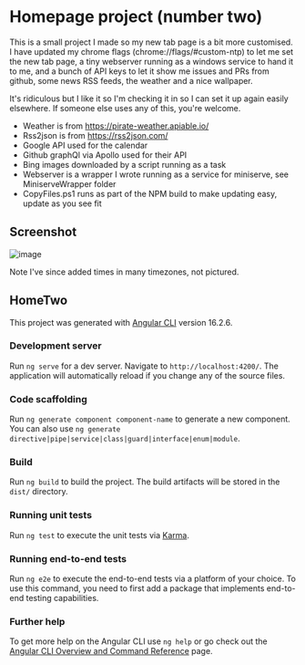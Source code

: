 # Homepage project (number two)

This is a small project I made so my new tab page is a bit more customised. I have updated my chrome flags (chrome://flags/#custom-ntp) to let me set the new tab page, a tiny webserver running as a windows service to hand it to me, and a bunch of API keys to let it show me issues and PRs from github, some news RSS feeds, the weather and a nice wallpaper.

It's ridiculous but I like it so I'm checking it in so I can set it up again easily elsewhere. If someone else uses any of this, you're welcome.

* Weather is from https://pirate-weather.apiable.io/
* Rss2json is from https://rss2json.com/
* Google API used for the calendar
* Github graphQl via Apollo used for their API
* Bing images downloaded by a script running as a task
* Webserver is a wrapper I wrote running as a service for miniserve, see MiniserveWrapper folder
* CopyFiles.ps1 runs as part of the NPM build to make updating easy, update as you see fit

## Screenshot

![image](https://github.com/dylandhall/homepage-two/assets/13939961/e9e66bf5-bd5d-415b-a2dc-c0c6cc9fbb99)

Note I've since added times in many timezones, not pictured.

## HomeTwo

This project was generated with [Angular CLI](https://github.com/angular/angular-cli) version 16.2.6.

### Development server

Run `ng serve` for a dev server. Navigate to `http://localhost:4200/`. The application will automatically reload if you change any of the source files.

### Code scaffolding

Run `ng generate component component-name` to generate a new component. You can also use `ng generate directive|pipe|service|class|guard|interface|enum|module`.

### Build

Run `ng build` to build the project. The build artifacts will be stored in the `dist/` directory.

### Running unit tests

Run `ng test` to execute the unit tests via [Karma](https://karma-runner.github.io).

### Running end-to-end tests

Run `ng e2e` to execute the end-to-end tests via a platform of your choice. To use this command, you need to first add a package that implements end-to-end testing capabilities.

### Further help

To get more help on the Angular CLI use `ng help` or go check out the [Angular CLI Overview and Command Reference](https://angular.io/cli) page.
